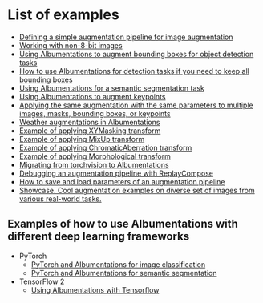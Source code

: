# List of examples

- [Defining a simple augmentation pipeline for image augmentation](example/)
- [Working with non-8-bit images](example_16_bit_tiff/)
- [Using Albumentations to augment bounding boxes for object detection tasks](example_bboxes/)
- [How to use Albumentations for detection tasks if you need to keep all bounding boxes](example_bboxes2/)
- [Using Albumentations for a semantic segmentation task](example_kaggle_salt/)
- [Using Albumentations to augment keypoints](example_keypoints/)
- [Applying the same augmentation with the same parameters to multiple images, masks, bounding boxes, or keypoints](example_multi_target/)
- [Weather augmentations in Albumentations](example_weather_transforms/)
- [Example of applying XYMasking transform](example_xymasking/)
- [Example of applying MixUp transform](example_mixup/)
- [Example of applying ChromaticAberration transform](example_chromatic_aberration/)
- [Example of applying Morphological transform](example_documents/)
- [Migrating from torchvision to Albumentations](migrating_from_torchvision_to_albumentations/)
- [Debugging an augmentation pipeline with ReplayCompose](replay/)
- [How to save and load parameters of an augmentation pipeline](serialization/)
- [Showcase. Cool augmentation examples on diverse set of images from various real-world tasks.](showcase/)

## Examples of how to use Albumentations with different deep learning frameworks

- PyTorch
  - [PyTorch and Albumentations for image classification](pytorch_classification/)
  - [PyTorch and Albumentations for semantic segmentation](pytorch_semantic_segmentation/)
- TensorFlow 2
  - [Using Albumentations with Tensorflow](tensorflow-example/)
